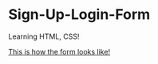 # Sign-Up-Login-Form
Learning HTML, CSS!

<a href="https://emoueitchaien.github.io/signup-n-login-forms">This is how the form looks like!</a>
